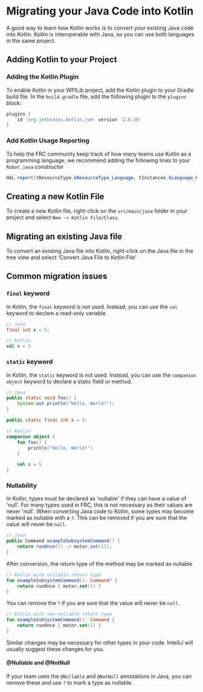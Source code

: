 # Migrating your Java Code into Kotlin

A good way to learn how Kotlin works is to convert your existing Java code into Kotlin.
Kotlin is interoperable with Java, so you can use both languages in the same project.

## Adding Kotlin to your Project

### Adding the Kotlin Plugin

To enable Kotlin in your WPILib project, add the Kotlin plugin to your Gradle build file.
In the `build.gradle` file, add the following plugin to the `plugins` block:

```gradle
plugins {
    id 'org.jetbrains.kotlin.jvm' version '2.0.20'
}
```

### Add Kotlin Usage Reporting

To help the FRC community keep track of how many teams use Kotlin as a programming language, we recommend adding the
following lines to your `Robot.java` constructor

```java
HAL.report(tResourceType.kResourceType_Language, tInstances.kLanguage_Kotlin);
```

## Creating a new Kotlin File

To create a new Kotlin file, right-click on the `src/main/java` folder in your project and select
`New -> Kotlin File/Class`.

## Migrating an existing Java file

To convert an existing Java file into Kotlin, right-click on the Java file in the tree view and select 'Convert Java
File to Kotlin File'

## Common migration issues

### `final` keyword

In Kotlin, the `final` keyword is not used. Instead, you can use the `val` keyword to declare a read-only variable.

```java
// Java
final int x = 5;
```

```kotlin
// Kotlin
val x = 5
```

### `static` keyword

In Kotlin, the `static` keyword is not used. Instead, you can use the `companion object` keyword to declare a static
field or method.

```java
// Java
public static void foo() {
    System.out.println("Hello, World!");
}

public static final int x = 5;
```

```kotlin
// Kotlin
companion object {
    fun foo() {
        println("Hello, World!")
    }

    val x = 5
}
```

### Nullability

In Kotlin, types must be declared as 'nullable' if they can have a value of 'null'. For many
types used in FRC, this is not necessary as their values are never 'null'. When converting Java code to Kotlin, some
types may become marked as nullable with a `?`. This can be removed if you are sure that the value will never be `null`.

```java
// Java
public Command exampleSubsystemCommand() {
    return runOnce(() -> motor.set(1));
}
```

After conversion, the return type of the method may be marked as nullable

```kotlin
// Kotlin with nullable return type
fun exampleSubsystemCommand(): Command? {
    return runOnce { motor.set(1) }
}
```

You can remove the `?` if you are sure that the value will never be `null`.

```kotlin
// Kotlin with non-nullable return type
fun exampleSubsystemCommand(): Command {
    return runOnce { motor.set(1) }
}
```

Similar changes may be necessary for other types in your code. IntelliJ will usually suggest these changes for you.

#### @Nullable and @NotNull

If your team uses the `@Nullable` and `@NotNull` annotations in Java, you can remove these and use `?` to mark a type as
nullable.

